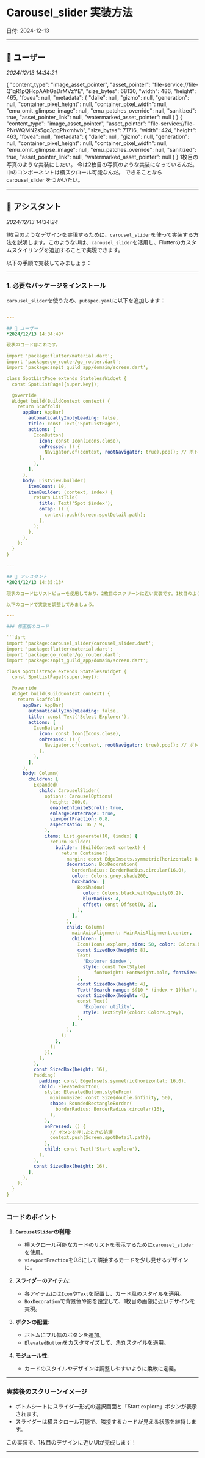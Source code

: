 # Carousel_slider 実装方法

日付: 2024-12-13

---

## 👤 ユーザー
*2024/12/13 14:34:21*

{
  "content_type": "image_asset_pointer",
  "asset_pointer": "file-service://file-Q1qR1pQHcpAAhGaDrMVzYE",
  "size_bytes": 68130,
  "width": 486,
  "height": 465,
  "fovea": null,
  "metadata": {
    "dalle": null,
    "gizmo": null,
    "generation": null,
    "container_pixel_height": null,
    "container_pixel_width": null,
    "emu_omit_glimpse_image": null,
    "emu_patches_override": null,
    "sanitized": true,
    "asset_pointer_link": null,
    "watermarked_asset_pointer": null
  }
}
{
  "content_type": "image_asset_pointer",
  "asset_pointer": "file-service://file-PNrWQMN2s5gq3pgPhxmhvb",
  "size_bytes": 71716,
  "width": 424,
  "height": 463,
  "fovea": null,
  "metadata": {
    "dalle": null,
    "gizmo": null,
    "generation": null,
    "container_pixel_height": null,
    "container_pixel_width": null,
    "emu_omit_glimpse_image": null,
    "emu_patches_override": null,
    "sanitized": true,
    "asset_pointer_link": null,
    "watermarked_asset_pointer": null
  }
}
1枚目の写真のような実装にしたい。
今は2枚目の写真のような実装になっているんだ。
中のコンポーネントは横スクロール可能なんだ。
できることなら carousel_slider をつかいたい。

---

## 🤖 アシスタント
*2024/12/13 14:34:24*

1枚目のようなデザインを実現するために、`carousel_slider`を使って実装する方法を説明します。このようなUIは、`carousel_slider`を活用し、Flutterのカスタムスタイリングを追加することで実現できます。

以下の手順で実装してみましょう：

---

### 1. 必要なパッケージをインストール
`carousel_slider`を使うため、`pubspec.yaml`に以下を追加します：

```yaml

---

## 👤 ユーザー
*2024/12/13 14:34:48*

現状のコードはこれです。

import 'package:flutter/material.dart';
import 'package:go_router/go_router.dart';
import 'package:snpit_guild_app/domain/screen.dart';

class SpotListPage extends StatelessWidget {
  const SpotListPage({super.key});

  @override
  Widget build(BuildContext context) {
    return Scaffold(
      appBar: AppBar(
        automaticallyImplyLeading: false,
        title: const Text('SpotListPage'),
        actions: [
          IconButton(
            icon: const Icon(Icons.close),
            onPressed: () {
              Navigator.of(context, rootNavigator: true).pop(); // ボトムシート全体を閉じる
            },
          ),
        ],
      ),
      body: ListView.builder(
        itemCount: 10,
        itemBuilder: (context, index) {
          return ListTile(
            title: Text('Spot $index'),
            onTap: () {
              context.push(Screen.spotDetail.path);
            },
          );
        },
      ),
    );
  }
}

---

## 🤖 アシスタント
*2024/12/13 14:35:13*

現状のコードはリストビューを使用しており、2枚目のスクリーンに近い実装です。1枚目のようなデザインを作るには、`carousel_slider`を導入して横スクロール可能なスライダーを組み込みます。また、ボトムシート内で横スクロール可能なスライダーと「Start Explore」のようなボタンを追加する必要があります。

以下のコードで実装を調整してみましょう。

---

### 修正版のコード

```dart
import 'package:carousel_slider/carousel_slider.dart';
import 'package:flutter/material.dart';
import 'package:go_router/go_router.dart';
import 'package:snpit_guild_app/domain/screen.dart';

class SpotListPage extends StatelessWidget {
  const SpotListPage({super.key});

  @override
  Widget build(BuildContext context) {
    return Scaffold(
      appBar: AppBar(
        automaticallyImplyLeading: false,
        title: const Text('Select Explorer'),
        actions: [
          IconButton(
            icon: const Icon(Icons.close),
            onPressed: () {
              Navigator.of(context, rootNavigator: true).pop(); // ボトムシート全体を閉じる
            },
          ),
        ],
      ),
      body: Column(
        children: [
          Expanded(
            child: CarouselSlider(
              options: CarouselOptions(
                height: 200.0,
                enableInfiniteScroll: true,
                enlargeCenterPage: true,
                viewportFraction: 0.8,
                aspectRatio: 16 / 9,
              ),
              items: List.generate(10, (index) {
                return Builder(
                  builder: (BuildContext context) {
                    return Container(
                      margin: const EdgeInsets.symmetric(horizontal: 8.0),
                      decoration: BoxDecoration(
                        borderRadius: BorderRadius.circular(16.0),
                        color: Colors.grey.shade200,
                        boxShadow: [
                          BoxShadow(
                            color: Colors.black.withOpacity(0.2),
                            blurRadius: 4,
                            offset: const Offset(0, 2),
                          ),
                        ],
                      ),
                      child: Column(
                        mainAxisAlignment: MainAxisAlignment.center,
                        children: [
                          Icon(Icons.explore, size: 50, color: Colors.blue),
                          const SizedBox(height: 8),
                          Text(
                            'Explorer $index',
                            style: const TextStyle(
                                fontWeight: FontWeight.bold, fontSize: 16),
                          ),
                          const SizedBox(height: 4),
                          Text('Search range: ${10 * (index + 1)}km'),
                          const SizedBox(height: 4),
                          const Text(
                            'Explorer utility',
                            style: TextStyle(color: Colors.grey),
                          ),
                        ],
                      ),
                    );
                  },
                );
              }),
            ),
          ),
          const SizedBox(height: 16),
          Padding(
            padding: const EdgeInsets.symmetric(horizontal: 16.0),
            child: ElevatedButton(
              style: ElevatedButton.styleFrom(
                minimumSize: const Size(double.infinity, 50),
                shape: RoundedRectangleBorder(
                  borderRadius: BorderRadius.circular(16),
                ),
              ),
              onPressed: () {
                // ボタンを押したときの処理
                context.push(Screen.spotDetail.path);
              },
              child: const Text('Start explore'),
            ),
          ),
          const SizedBox(height: 16),
        ],
      ),
    );
  }
}
```

---

### コードのポイント

1. **`CarouselSlider`の利用**:
   - 横スクロール可能なカードのリストを表示するために`carousel_slider`を使用。
   - `viewportFraction`を0.8にして隣接するカードを少し見せるデザインに。

2. **スライダーのアイテム**:
   - 各アイテムには`Icon`や`Text`を配置し、カード風のスタイルを適用。
   - `BoxDecoration`で背景色や影を設定して、1枚目の画像に近いデザインを実現。

3. **ボタンの配置**:
   - ボトムにフル幅のボタンを追加。
   - `ElevatedButton`をカスタマイズして、角丸スタイルを適用。

4. **モジュール性**:
   - カードのスタイルやデザインは調整しやすいように柔軟に定義。

---

### 実装後のスクリーンイメージ
- ボトムシートにスライダー形式の選択画面と「Start explore」ボタンが表示されます。
- スライダーは横スクロール可能で、隣接するカードが見える状態を維持します。

この実装で、1枚目のデザインに近いUIが完成します！

---
